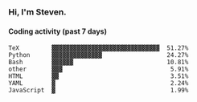 ### Hi, I'm Steven.

#### Coding activity (past 7 days)
```
TeX         ▓▓▓▓▓▓▓▓▓▓▓▓▓▓▓▓▓▓▓▓▓▓▓▓▓▓▓▓▓▓  51.27%
Python      ▓▓▓▓▓▓▓▓▓▓▓▓▓▓                  24.27%
Bash        ▓▓▓▓▓▓                          10.81%
other       ▓▓▓                              5.91%
HTML        ▓▓                               3.51%
YAML        ▓                                2.24%
JavaScript  ▓                                1.99%
```
